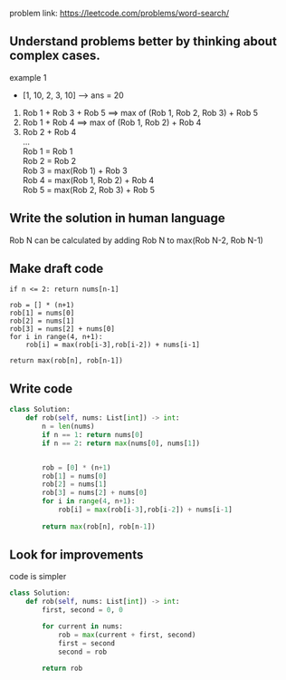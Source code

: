 problem link: https://leetcode.com/problems/word-search/

## Understand problems better by thinking about complex cases.
example 1 
- [1, 10, 2, 3, 10] --> ans = 20
1. Rob 1 + Rob 3 + Rob 5 ==> max of (Rob 1, Rob 2, Rob 3) + Rob 5
2. Rob 1 + Rob 4 ==> max of (Rob 1, Rob 2) + Rob 4
3. Rob 2 + Rob 4  
...  
Rob 1 = Rob 1  
Rob 2 = Rob 2  
Rob 3 = max(Rob 1) + Rob 3  
Rob 4 = max(Rob 1, Rob 2) + Rob 4   
Rob 5 = max(Rob 2, Rob 3) + Rob 5  
 
## Write the solution in human language
Rob N can be calculated by adding Rob N to max(Rob N-2, Rob N-1)

## Make draft code
```
if n <= 2: return nums[n-1]

rob = [] * (n+1)
rob[1] = nums[0]
rob[2] = nums[1]
rob[3] = nums[2] + nums[0]
for i in range(4, n+1):
    rob[i] = max(rob[i-3],rob[i-2]) + nums[i-1]

return max(rob[n], rob[n-1])
```
## Write code
```python
class Solution:
    def rob(self, nums: List[int]) -> int:
        n = len(nums)
        if n == 1: return nums[0]
        if n == 2: return max(nums[0], nums[1])


        rob = [0] * (n+1)
        rob[1] = nums[0]
        rob[2] = nums[1]
        rob[3] = nums[2] + nums[0]
        for i in range(4, n+1):
            rob[i] = max(rob[i-3],rob[i-2]) + nums[i-1]
        
        return max(rob[n], rob[n-1])
```

## Look for improvements
code is simpler
``` python
class Solution:
    def rob(self, nums: List[int]) -> int:
        first, second = 0, 0

        for current in nums:
            rob = max(current + first, second)
            first = second
            second = rob
        
        return rob    
```
